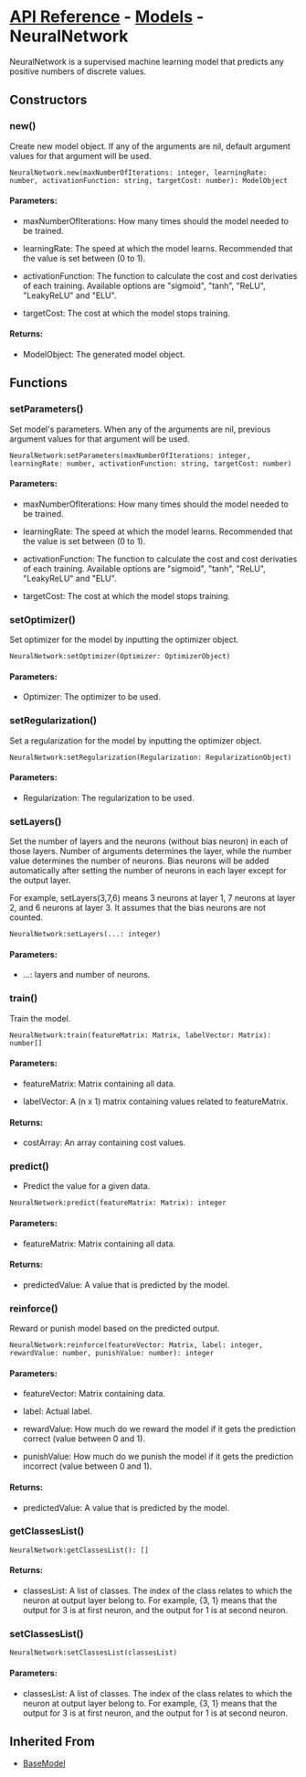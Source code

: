 # [API Reference](../../API.md) - [Models](../Models.md) - NeuralNetwork

NeuralNetwork is a supervised machine learning model that predicts any positive numbers of discrete values.

## Constructors

### new()

Create new model object. If any of the arguments are nil, default argument values for that argument will be used.

```
NeuralNetwork.new(maxNumberOfIterations: integer, learningRate: number, activationFunction: string, targetCost: number): ModelObject
```

#### Parameters:

* maxNumberOfIterations: How many times should the model needed to be trained.

* learningRate: The speed at which the model learns. Recommended that the value is set between (0 to 1).

* activationFunction: The function to calculate the cost and cost derivaties of each training. Available options are "sigmoid", "tanh", "ReLU", "LeakyReLU" and "ELU".

* targetCost: The cost at which the model stops training.

#### Returns:

* ModelObject: The generated model object.

## Functions

### setParameters()

Set model's parameters. When any of the arguments are nil, previous argument values for that argument will be used.

```
NeuralNetwork:setParameters(maxNumberOfIterations: integer, learningRate: number, activationFunction: string, targetCost: number)
```

#### Parameters:

* maxNumberOfIterations: How many times should the model needed to be trained.

* learningRate: The speed at which the model learns. Recommended that the value is set between (0 to 1).

* activationFunction: The function to calculate the cost and cost derivaties of each training. Available options are "sigmoid", "tanh", "ReLU", "LeakyReLU" and "ELU".

* targetCost: The cost at which the model stops training.

### setOptimizer()

Set optimizer for the model by inputting the optimizer object.

```
NeuralNetwork:setOptimizer(Optimizer: OptimizerObject)
```

#### Parameters:

* Optimizer: The optimizer to be used.

### setRegularization()

Set a regularization for the model by inputting the optimizer object.

```
NeuralNetwork:setRegularization(Regularization: RegularizationObject)
```

#### Parameters:

* Regularization: The regularization to be used.

### setLayers()

Set the number of layers and the neurons (without bias neuron) in each of those layers. Number of arguments determines the layer, while the number value determines the number of neurons. Bias neurons will be added automatically after setting the number of neurons in each layer except for the output layer.

For example, setLayers(3,7,6) means 3 neurons at layer 1, 7 neurons at layer 2, and 6 neurons at layer 3. It assumes that the bias neurons are not counted. 

```
NeuralNetwork:setLayers(...: integer)
```

#### Parameters:

* ...: layers and number of neurons.

### train()

Train the model.

```
NeuralNetwork:train(featureMatrix: Matrix, labelVector: Matrix): number[]
```
#### Parameters:

* featureMatrix: Matrix containing all data.

* labelVector: A (n x 1) matrix containing values related to featureMatrix.

#### Returns:

* costArray: An array containing cost values.

### predict()

* Predict the value for a given data.

```
NeuralNetwork:predict(featureMatrix: Matrix): integer
```

#### Parameters:

* featureMatrix: Matrix containing all data.

#### Returns:

* predictedValue: A value that is predicted by the model.

### reinforce()

Reward or punish model based on the predicted output.

```
NeuralNetwork:reinforce(featureVector: Matrix, label: integer, rewardValue: number, punishValue: number): integer
```

#### Parameters:

* featureVector: Matrix containing data.

* label: Actual label.

* rewardValue: How much do we reward the model if it gets the prediction correct (value between 0 and 1).

* punishValue: How much do we punish the model if it gets the prediction incorrect (value between 0 and 1).

#### Returns:

* predictedValue: A value that is predicted by the model.

### getClassesList()

```
NeuralNetwork:getClassesList(): []
```

#### Returns:

* classesList: A list of classes. The index of the class relates to which the neuron at output layer belong to. For example, {3, 1} means that the output for 3 is at first neuron, and the output for 1 is at second neuron.

### setClassesList()

```
NeuralNetwork:setClassesList(classesList)
```

#### Parameters:

* classesList: A list of classes. The index of the class relates to which the neuron at output layer belong to. For example, {3, 1} means that the output for 3 is at first neuron, and the output for 1 is at second neuron. 

## Inherited From

* [BaseModel](BaseModel.md)
